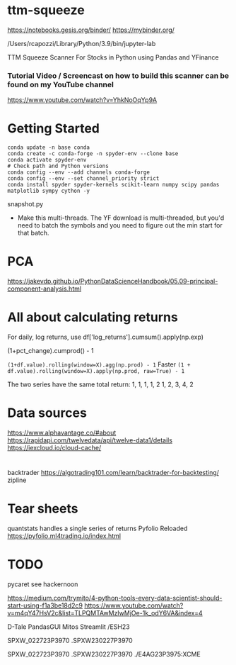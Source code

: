 # ttm-squeeze
https://notebooks.gesis.org/binder/
https://mybinder.org/

/Users/rcapozzi/Library/Python/3.9/bin/jupyter-lab

TTM Squeeze Scanner For Stocks in Python using Pandas and YFinance

### Tutorial Video / Screencast on how to build this scanner can be found on my YouTube channel

https://www.youtube.com/watch?v=YhkNoOqYp9A

# Getting Started

```
conda update -n base conda
conda create -c conda-forge -n spyder-env --clone base
conda activate spyder-env
# Check path and Python versions
conda config --env --add channels conda-forge
conda config --env --set channel_priority strict
conda install spyder spyder-kernels scikit-learn numpy scipy pandas matplotlib sympy cython -y
```

snapshot.py
* Make this multi-threads. The YF download is multi-threaded, but you'd need to batch the symbols and you need to figure out the min start for that batch.

# PCA
https://jakevdp.github.io/PythonDataScienceHandbook/05.09-principal-component-analysis.html


# All about calculating returns

For daily, log returns, use df['log_returns'].cumsum().apply(np.exp)

(1+pct_change).cumprod() - 1

```(1+df.value).rolling(window=X).agg(np.prod) - 1```
Faster
```(1 + df.value).rolling(window=X).apply(np.prod, raw=True) - 1```

The two series have the same total return:
1, 1, 1, 1, 2
1, 2, 3, 4, 2

# Data sources
https://www.alphavantage.co/#about
https://rapidapi.com/twelvedata/api/twelve-data1/details
https://iexcloud.io/cloud-cache/

# 
backtrader https://algotrading101.com/learn/backtrader-for-backtesting/
zipline

# Tear sheets
 quantstats handles a single series of returns
 Pyfolio Reloaded https://pyfolio.ml4trading.io/index.html

# TODO
pycaret see hackernoon

https://medium.com/trymito/4-python-tools-every-data-scientist-should-start-using-f1a3be18d2c9
https://www.youtube.com/watch?v=m4qY47HsV2c&list=TLPQMTAwMzIwMjOe-1k_odY6VA&index=4

D-Tale
PandasGUI
Mitos
Streamlit
/ESH23

SPXW_022723P3970   .SPXW230227P3970

SPXW_022723P3970   .SPXW230227P3970
                   ./E4AG23P3975:XCME

